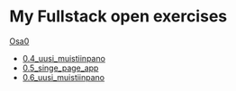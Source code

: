 # My Fullstack open exercises
[Osa0](https://github.com/Joacim-S/Fullstack-exercises/tree/main/osa0)
 * [0.4_uusi_muistiinpano](https://github.com/Joacim-S/Fullstack-exercises/blob/main/osa0/0.4_uusi_muistiinpano)
 * [0.5_singe_page_app](https://github.com/Joacim-S/Fullstack-exercises/blob/main/osa0/0.5_singe_page_app)
 * [0.6_uusi_muistiinpano](https://github.com/Joacim-S/Fullstack-exercises/blob/main/osa0/0.6_uusi_muistiinpano)
